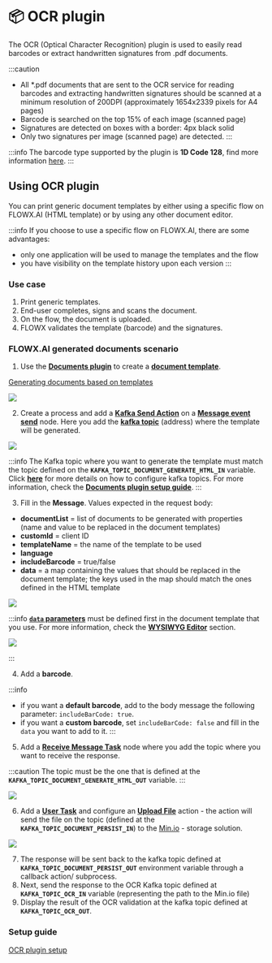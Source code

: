 # 📦 OCR plugin

The OCR (Optical Character Recognition) plugin is used to easily read barcodes or extract handwritten signatures from .pdf documents.

:::caution
* All \*.pdf documents that are sent to the OCR service for reading barcodes and extracting handwritten signatures should be scanned at a minimum resolution of 200DPI (approximately 1654x2339 pixels for A4 pages)
* Barcode is searched on the top 15% of each image (scanned page)
* Signatures are detected on boxes with a border: 4px black solid
* Only two signatures per image (scanned page) are detected.
:::

:::info
The barcode type supported by the plugin is **1D Code 128**, find more information [here](https://graphicore.github.io/librebarcode/documentation/code128.html).
:::

## Using OCR plugin

You can print generic document templates by either using a specific flow on FLOWX.AI (HTML template) or by using any other document editor.

:::info
If you choose to use a specific flow on FLOWX.AI, there are some advantages:
* only one application will be used to manage the templates and the flow
* you have visibility on the template history upon each version
:::

### Use case

1. Print generic templates.
2. End-user completes, signs and scans the document.
3. On the flow, the document is uploaded.
4. FLOWX validates the template (barcode) and the signatures.


### FLOWX.AI generated documents scenario


1. Use the [**Documents plugin**](./documents-plugin) to create a [**document template**](./documents-plugin/using-documents-plugin/generate-docs-based-on-templates).

[Generating documents based on templates](./documents-plugin/using-documents-plugin/generate-docs-based-on-templates)

![](https://s3.eu-west-1.amazonaws.com/docx.flowx.ai/platform-deep-dive/ocr_doc_template.gif)

2. Create a process and add a [**Kafka Send Action**](../../../building-blocks/node/message-send-received-task-node.md#configuring-a-message-send-task-node) on a [**Message event send**](../../../building-blocks/node/message-send-received-task-node.md#message-send-task) node. Here you add the [**kafka topic**](../../../platform-overview/frameworks-and-standards/event-driven-architecture-frameworks/intro-to-kafka-concepts.md#topics) (address) where the template will be generated.

![](https://s3.eu-west-1.amazonaws.com/docx.flowx.ai/platform-deep-dive/ocr_kafka_send.png)

:::info
The Kafka topic where you want to generate the template must match the topic defined on the **`KAFKA_TOPIC_DOCUMENT_GENERATE_HTML_IN`** variable. Click [**here**](../../../platform-setup-guides/flowx-engine-setup-guide/flowx-engine-setup-guide.md#configuring-kafka) for more details on how to configure kafka topics. For more information, check the [**Documents plugin setup guide**](../plugins-setup-guide/documents-plugin-setup).
:::

3. Fill in the **Message**. Values expected in the request body:

* **documentList** = list of documents to be generated with properties (name and value to be replaced in the document templates)
* **customId** = client ID
* **templateName** = the name of the template to be used
* **language**
* **includeBarcode** = true/false
* **data** = a map containing the values that should be replaced in the document template; the keys used in the map should match the ones defined in the HTML template

![](https://s3.eu-west-1.amazonaws.com/docx.flowx.ai/platform-deep-dive/ocr_message_body.png)

:::info
[**`data` parameters**](../wysiwyg.md) must be defined first in the document template that you use. For more information, check the [**WYSIWYG Editor**](../wysiwyg.md) section.

![](https://s3.eu-west-1.amazonaws.com/docx.flowx.ai/platform-deep-dive/ocr_message_body.png)

:::

4. Add a **barcode**.

:::info
* if you want a **default barcode**, add to the body message the following parameter: `includeBarCode: true`.
* if you want a **custom barcode**, set `includeBarCode: false` and fill in the `data` you want to add to it.
:::

5. Add a [**Receive Message Task**](../../../building-blocks/node/message-send-received-task-node.md#message-receive-task) node where you add the topic where you want to receive the response. 

:::caution 
 The topic must be the one that is defined at the **`KAFKA_TOPIC_DOCUMENT_GENERATE_HTML_OUT`** variable. 
:::

![](https://s3.eu-west-1.amazonaws.com/docx.flowx.ai/platform-deep-dive/ocr_message_body.png)

6. Add a [**User Task**](../../../building-blocks/node/user-task-node) and configure an [**Upload File**](../../../building-blocks/node/task-node/upload-file-action.md) action - the action will send the file on the topic (defined at the **`KAFKA_TOPIC_DOCUMENT_PERSIST_IN`**) to the [Min.io](https://min.io/) - storage solution.

![](https://s3.eu-west-1.amazonaws.com/docx.flowx.ai/platform-deep-dive/ocr_upload_file.png)

7. The response will be sent back to the kafka topic defined at **`KAFKA_TOPIC_DOCUMENT_PERSIST_OUT`** environment variable through a callback action/ subprocess.
8. Next, send the response to the OCR Kafka topic defined at **`KAFKA_TOPIC_OCR_IN`** variable (representing the path to the Min.io file)
9. Display the result of the OCR validation at the kafka topic defined at **`KAFKA_TOPIC_OCR_OUT`**. 

### Setup guide

[OCR plugin setup](../plugins-setup-guide/ocr-plugin-setup)
